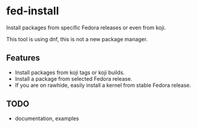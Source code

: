 # fed-install

Install packages from specific Fedora releases or even from koji.

This tool is using dnf, this is not a new package manager.


## Features

* Install packages from koji tags or koji builds.
* Install a package from selected Fedora release.
* If you are on rawhide, easily install a kernel from stable Fedora release.


## TODO

* documentation, examples
